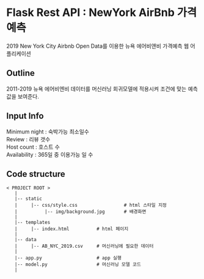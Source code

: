 # Flask Rest API : NewYork AirBnb 가격 예측 

2019 New York City Airbnb Open Data를 이용한 뉴욕 에어비앤비 가격예측 웹 어플리케이션

## Outline 
2011-2019 뉴욕 에어비엔비 데이터를 머신러닝 회귀모델에 적용시켜 조건에 맞는 예측값을 보여준다. 

## Input Info
  Minimum night : 숙박가능 최소일수   
  Review : 리뷰 갯수  
  Host count : 호스트 수   
  Availability : 365일 중 이용가능 일 수

## Code structure
```
< PROJECT ROOT >
   |
   |-- static                              
   |     |-- css/style.css                 # html 스타일 지정 
   |          |-- img/background.jpg       # 배경화면
   |    
   |-- templates    
   |     |-- index.html          # html 페이지 
   |
   |-- data    
   |     |-- AB_NYC_2019.csv     # 머신러닝에 필요한 데이터
   | 
   |-- app.py                    # app 실행 
   |-- model.py                  # 머신러닝 모델 코드
   |
```


